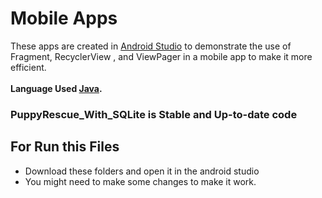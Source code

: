 # Mobile Apps
These apps are created in [Android Studio](https://developer.android.com/studio) to demonstrate the use of Fragment, RecyclerView , and ViewPager in a mobile app to make it more efficient.</br></br>
**Language Used [Java](https://www.w3schools.com/java/java_intro.asp).**

### PuppyRescue_With_SQLite is Stable and Up-to-date code

## For Run this Files

- Download these folders and open it in the android studio</br>
- You might need to make some changes to make it work.
